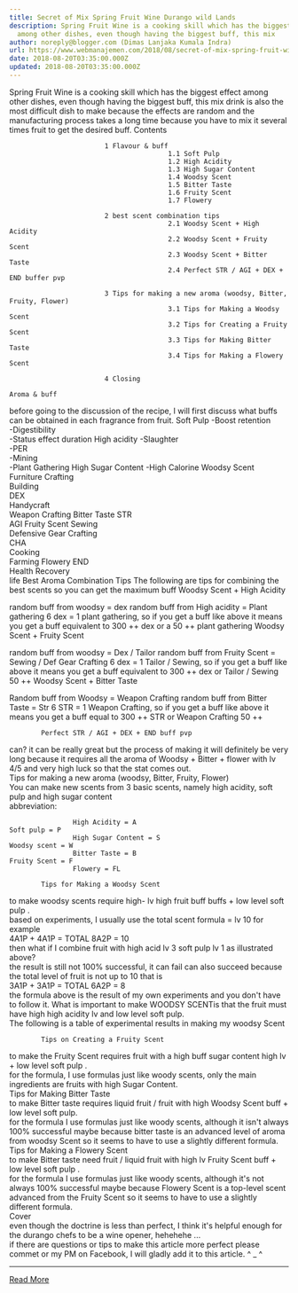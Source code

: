 ```yaml
---
title: Secret of Mix Spring Fruit Wine Durango wild Lands
description: Spring Fruit Wine is a cooking skill which has the biggest effect
  among other dishes, even though having the biggest buff, this mix
author: noreply@blogger.com (Dimas Lanjaka Kumala Indra)
url: https://www.webmanajemen.com/2018/08/secret-of-mix-spring-fruit-wine-durango.html
date: 2018-08-20T03:35:00.000Z
updated: 2018-08-20T03:35:00.000Z
---
```


Spring Fruit Wine is a cooking skill which has the biggest effect among     other dishes, even though having the biggest buff, this mix drink is     also the most difficult dish to make because the effects are random and the     manufacturing process takes a long time because you have to mix it several     times fruit to get the desired buff. 
Contents     

                            1 Flavour & buff                         
                                            1.1 Soft Pulp                                     
                                            1.2 High Acidity                                     
                                            1.3 High Sugar Content                                     
                                            1.4 Woodsy Scent                                     
                                            1.5 Bitter Taste                                     
                                            1.6 Fruity Scent                                     
                                            1.7 Flowery                                     

                            2 best scent combination tips                         
                                            2.1 Woodsy Scent + High Acidity                                     
                                            2.2 Woodsy Scent + Fruity Scent                                     
                                            2.3 Woodsy Scent + Bitter Taste                                     
                                            2.4 Perfect STR / AGI + DEX + END buffer pvp                                     

                            3 Tips for making a new aroma (woodsy, Bitter, Fruity, Flower)                         
                                            3.1 Tips for Making a Woodsy Scent                                     
                                            3.2 Tips for Creating a Fruity Scent                                     
                                            3.3 Tips for Making Bitter Taste                                     
                                            3.4 Tips for Making a Flowery Scent                                     

                            4 Closing                     

    Aroma & buff 
before going to the discussion of the recipe, I will first discuss what     buffs can be obtained in each fragrance from fruit. 
    Soft Pulp 
-Boost retention     
-Digestibility     
-Status effect duration 
    High acidity 
-Slaughter     
-PER     
-Mining     
-Plant Gathering 
    High Sugar Content 
-High Calorine 
    Woodsy Scent 
Furniture Crafting     
Building     
DEX     
Handycraft     
Weapon Crafting 
    Bitter Taste 
STR     
AGI 
    Fruity Scent 
Sewing     
Defensive Gear Crafting     
CHA     
Cooking     
Farming 
    Flowery 
END     
Health Recovery     
life 
    Best Aroma Combination Tips 
The following are tips for combining the best scents so you can get the     maximum buff 
    Woodsy Scent + High Acidity 

random buff from woodsy = dex
random buff from High acidity = Plant gathering
6 dex = 1 plant gathering, so if you get a buff like above it means you get a buff equivalent to 300 ++ dex or a    50 ++ plant gathering
    Woodsy Scent + Fruity Scent 

random buff from woodsy = Dex / Tailor
random buff from Fruity Scent = Sewing / Def Gear Crafting
6 dex = 1 Tailor / Sewing, so if you get a buff like above it means you get a buff equivalent to 300 ++ dex or    Tailor / Sewing 50 ++
    Woodsy Scent + Bitter Taste 

Random buff from Woodsy = Weapon Crafting
random buff from Bitter Taste = Str
6 STR = 1 Weapon Crafting, so if you get a buff like above it means you get a buff equal to    300 ++ STR or Weapon Crafting 50 ++
    
            Perfect STR / AGI + DEX + END buff pvp         
can? it can be really great but the process of making it will             definitely be very long because it requires all the aroma of Woodsy             + Bitter + flower with lv 4/5 and very high luck so that the stat             comes out.         
            Tips for making a new aroma (woodsy, Bitter, Fruity, Flower)         
You can make new scents from 3 basic scents, namely high acidity,             soft pulp and high sugar content         
abbreviation:         
            
                    High Acidity = A                                         Soft pulp = P                                     
                    High Sugar Content = S                                         Woodsy scent = W                                     
                    Bitter Taste = B                                         Fruity Scent = F                                     
                    Flowery = FL                                                         
        
            Tips for Making a Woodsy Scent         
        
to make woodsy scents require high- lv high fruit buff buffs + low             level soft pulp .         
based on experiments, I usually use the total scent formula = lv 10             for example         
4A1P + 4A1P = TOTAL 8A2P = 10         
then what if I combine fruit with high acid lv 3 soft pulp lv 1 as             illustrated above?         
the result is still not 100% successful, it can fail can also             succeed because the total level of fruit is not up to 10 that is         
3A1P + 3A1P = TOTAL 6A2P = 8         
the formula above is the result of my own experiments and you don't have to follow it. What is important to make            WOODSY SCENTis that the fruit must have high high             acidity lv and low level soft pulp.         
The following is a table of experimental results in making my             woodsy Scent         
        
            Tips on Creating a Fruity Scent         
to make the Fruity Scent requires fruit with a high buff sugar             content high lv + low level soft pulp .         
for the formula, I use formulas just like woody scents, only the             main ingredients are fruits with high Sugar Content.         
            Tips for Making Bitter Taste         
to make Bitter taste requires liquid fruit / fruit with high Woodsy             Scent buff + low level soft pulp.         
for the formula I use formulas just like woody scents, although it             isn't always 100% successful maybe because bitter taste is an             advanced level of aroma from woodsy Scent so it seems to have to             use a slightly different formula.         
            Tips for Making a Flowery Scent         
to make Bitter taste need fruit / liquid fruit with high lv Fruity             Scent buff + low level soft pulp .         
for the formula I use formulas just like woody scents, although             it's not always 100% successful maybe because Flowery Scent is a             top-level scent advanced from the Fruity Scent so it seems to have             to use a slightly different formula.         
            Cover         
even though the doctrine is less than perfect, I think it's helpful             enough for the durango chefs to be a wine opener, hehehehe ...         
if there are questions or tips to make this article more perfect             please commet or my PM on Facebook, I will gladly add it to this             article. ^ _ ^<hr/> <a href="https://www.webmanajemen.com/2018/08/secret-of-mix-spring-fruit-wine-durango.html" rel="follow" class="button" id="read-more">Read More</a>